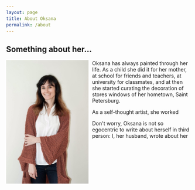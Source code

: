 ```yaml
---
layout: page
title: About Oksana
permalink: /about
---
```


## Something about her...

<img src="/assets/img/oksana-thumb.jpg" width="225" style="float: left; padding-right: 10px" />

Oksana has always painted through her life. As a child she did it for her mother, at school for friends and teachers, at university for classmates, and at then she started curating the decoration of stores windows of her hometown, Saint Petersburg.

As a self-thought artist, she worked 

Don't worry, Oksana is not so egocentric to write about herself in third person: I, her husband, wrote about her 